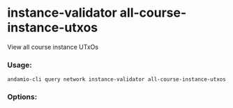 # instance-validator all-course-instance-utxos
View all course instance UTxOs

### Usage:
```
andamio-cli query network instance-validator all-course-instance-utxos

```

### Options:
```

```

